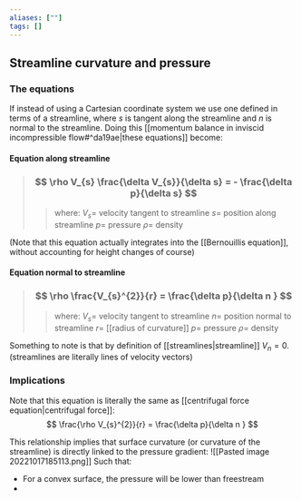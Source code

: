 ```yaml
---
aliases: [""]
tags: []
---
```


## Streamline curvature and pressure

### The equations

If instead of using a Cartesian coordinate system we use one defined in terms of a streamline, where $s$ is tangent along the streamline and $n$ is normal to the streamline. Doing this [[momentum balance in inviscid incompressible flow#^da19ae|these equations]] become:

#### Equation along streamline

> ### $$ \rho V_{s} \frac{\delta V_{s}}{\delta s} = - \frac{\delta p}{\delta s} $$ 
>> where:
>> $V_{s}=$ velocity tangent to streamline 
>> $s=$ position along streamline
>> $p=$ pressure
>> $\rho=$ density

(Note that this equation actually integrates into the [[Bernouillis equation]], without accounting for height changes of course)

#### Equation normal to streamline

> ### $$ \rho \frac{V_{s}^{2}}{r} = \frac{\delta p}{\delta n } $$ 
>> where:
>> $V_{s}=$ velocity tangent to streamline 
>> $n=$ position normal to streamline
>> $r=$ [[radius of curvature]]
>> $p=$ pressure
>> $\rho=$ density

Something to note is that by definition of [[streamlines|streamline]] $V_{n}=0$. (streamlines are literally lines of velocity vectors)

### Implications

Note that this equation is literally the same as [[centrifugal force equation|centrifugal force]]:
$$ \frac{\rho V_{s}^{2}}{r} = \frac{\delta p}{\delta n } $$ 

This relationship implies that surface curvature (or curvature of the streamline) is directly linked to the pressure gradient:
![[Pasted image 20221017185113.png]]
Such that:
- For a convex surface, the pressure will be lower than freestream
- 
